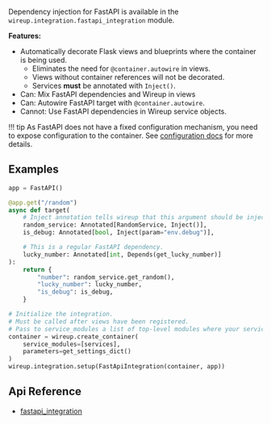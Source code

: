 Dependency injection for FastAPI is available in the `wireup.integration.fastapi_integration` module.


**Features:**

* Automatically decorate Flask views and blueprints where the container is being used.
    * Eliminates the need for `@container.autowire` in views.
    * Views without container references will not be decorated.
    * Services **must** be annotated with `Inject()`.
* Can: Mix FastAPI dependencies and Wireup in views
* Can: Autowire FastAPI target with `@container.autowire`.
* Cannot: Use FastAPI dependencies in Wireup service objects.

!!! tip
    As FastAPI does not have a fixed configuration mechanism, you need to expose 
    configuration to the container. See [configuration docs](../configuration.md) for more details.

## Examples

```python title="main.py"
app = FastAPI()

@app.get("/random")
async def target(
    # Inject annotation tells wireup that this argument should be injected.
    random_service: Annotated[RandomService, Inject()],
    is_debug: Annotated[bool, Inject(param="env.debug")],

    # This is a regular FastAPI dependency.
    lucky_number: Annotated[int, Depends(get_lucky_number)]
):
    return {
        "number": random_service.get_random(), 
        "lucky_number": lucky_number,
        "is_debug": is_debug,
    }

# Initialize the integration.
# Must be called after views have been registered.
# Pass to service_modules a list of top-level modules where your services reside.
container = wireup.create_container(
    service_modules=[services], 
    parameters=get_settings_dict()
)
wireup.integration.setup(FastApiIntegration(container, app))
```

## Api Reference

* [fastapi_integration](../class/fastapi_integration.md)
